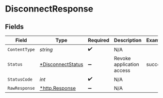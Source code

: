 # DisconnectResponse


## Fields

| Field                                                            | Type                                                             | Required                                                         | Description                                                      | Example                                                          |
| ---------------------------------------------------------------- | ---------------------------------------------------------------- | ---------------------------------------------------------------- | ---------------------------------------------------------------- | ---------------------------------------------------------------- |
| `ContentType`                                                    | *string*                                                         | :heavy_check_mark:                                               | N/A                                                              |                                                                  |
| `Status`                                                         | [*DisconnectStatus](../../models/operations/disconnectstatus.md) | :heavy_minus_sign:                                               | Revoke application access                                        | success                                                          |
| `StatusCode`                                                     | *int*                                                            | :heavy_check_mark:                                               | N/A                                                              |                                                                  |
| `RawResponse`                                                    | [*http.Response](https://pkg.go.dev/net/http#Response)           | :heavy_minus_sign:                                               | N/A                                                              |                                                                  |